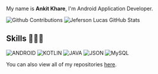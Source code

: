 My name is **Ankit Khare**, I'm Android Application Developer.

<!-- GitHub Stats -->

<img alt="Github Contributions" src="https://github-readme-streak-stats.herokuapp.com/?user=ankitkhare&theme=midnight-purple&hide_border=true" title="Github Contributions"/>

<img alt="Jeferson Lucas GitHub Stats" src="https://github-readme-stats.vercel.app/api?username=ankitkhare&theme=midnight-purple&show_icons=true&hide_border=true" title="Ankit Khare GitHub Stats"/>


<!-- Skills -->

## Skills 👨🏻‍💻

<!-- Languages, libs and frameworks -->

![ANDROID](https://img.shields.io/badge/-ANDROID-000?style=flat&logo=ANDROID&logoColor=9644F4)
![KOTLIN](https://img.shields.io/badge/-KOTLIN-000?style=flat&logo=KOTLIN&logoColor=9644F4)
![JAVA](https://img.shields.io/badge/-JAVA-000?style=flat&logo=JAVA&logoColor=9644F4)
![JSON](https://img.shields.io/badge/-JSON-000?style=flat&logo=json&logoColor=9644F4)
![MySQL](https://img.shields.io/badge/-MySQL-000?style=flat&logoColor=9644F4&logo=mysql)


You can also view all of my repositories [here](https://github.com/ankitkhare?tab=repositories&q=&type=source&language=).

